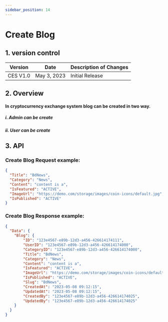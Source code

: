 ```yaml
---
sidebar_position: 14
---
```


# Create Blog

## 1. version control

| Version  | Date        | Description of Changes |
| -------- | ----------- | ---------------------- |
| CES V1.0 | May 3, 2023 | Initial Release        |

## 2. Overview

#### In cryptocurrency exchange system blog can be created in two way.
##### i.  Admin can be create
##### ii. User can be create 


## 3. API

### Create Blog Request example:

```json
{
  "Title": "BdNews",
  "Category": "News",
  "Content": "content is a",
  "IsFeatured": "ACTIVE",
  "ImageUrl": "https://demo.com/storage/images/coin-icons/default.jpg",
  "IsPublished": "ACTIVE"
}
```

### Create Blog Response example:

```json
{
  "Data": {
    "Blog": {
        "ID": "123e4567-e89b-12d3-a456-426614174111",
        "UserID": "123e4567-e89b-12d3-a456-426614174000", 
        "CategoryID": "123e4567-e89b-12d3-a456-426614174000",	
        "Title": "BdNews",
        "Category": "News",
        "Content": "content is a",
        "IsFeatured": "ACTIVE",
        "ImageUrl": "https://demo.com/storage/images/coin-icons/default.jpg",
        "IsPublished": "ACTIVE",
        "Slug": "BdNews",
        "CreatedAt": "2023-05-08 09:12:15",
        "UpdatedAt": "2023-05-08 09:12:15",
        "CreatedBy": "123e4567-e89b-12d3-a456-426614174025",
        "UpdatedBy": "123e4567-e89b-12d3-a456-426614174025"
    }
  }
}
```
